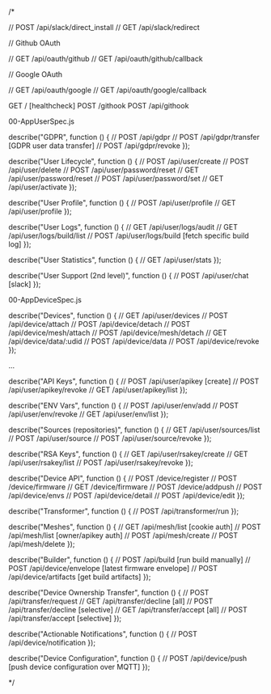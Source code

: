 /*

// POST /api/slack/direct_install
// GET /api/slack/redirect

// Github OAuth

// GET /api/oauth/github
// GET /api/oauth/github/callback

// Google OAuth

// GET /api/oauth/google
// GET /api/oauth/google/callback

GET / [healthcheck]
POST /githook
POST /api/githook





00-AppUserSpec.js

describe("GDPR", function () {
  // POST /api/gdpr
  // POST /api/gdpr/transfer [GDPR user data transfer]
  // POST /api/gdpr/revoke
});

describe("User Lifecycle", function () {
  // POST /api/user/create
  // POST /api/user/delete
  // POST /api/user/password/reset
  // GET /api/user/password/reset
  // POST /api/user/password/set
  // GET /api/user/activate
});

describe("User Profile", function () {
  // POST /api/user/profile
  // GET /api/user/profile
});

describe("User Logs", function () {
  // GET /api/user/logs/audit
  // GET /api/user/logs/build/list
  // POST /api/user/logs/build [fetch specific build log]
});

describe("User Statistics", function () {
  // GET /api/user/stats
});

describe("User Support (2nd level)", function () {
  // POST /api/user/chat [slack]
});

00-AppDeviceSpec.js

describe("Devices", function () {
  // GET /api/user/devices
  // POST /api/device/attach
  // POST /api/device/detach
  // POST /api/device/mesh/attach
  // POST /api/device/mesh/detach
  // GET /api/device/data/:udid
  // POST /api/device/data
  // POST /api/device/revoke
});

...

describe("API Keys", function () {
  // POST /api/user/apikey [create]
  // POST /api/user/apikey/revoke
  // GET /api/user/apikey/list
});

describe("ENV Vars", function () {
  // POST /api/user/env/add
  // POST /api/user/env/revoke
  // GET /api/user/env/list
});

describe("Sources (repositories)", function () {
  // GET /api/user/sources/list
  // POST /api/user/source
  // POST /api/user/source/revoke
});

describe("RSA Keys", function () {
  // GET /api/user/rsakey/create
  // GET /api/user/rsakey/list
  // POST /api/user/rsakey/revoke
});

describe("Device API", function () {
  // POST /device/register
  // POST /device/firmware
  // GET /device/firmware
  // POST /device/addpush
  // POST /api/device/envs
  // POST /api/device/detail
  // POST /api/device/edit
});

describe("Transformer", function () {
  // POST /api/transformer/run
});

describe("Meshes", function () {
  // GET /api/mesh/list [cookie auth]
  // POST /api/mesh/list [owner/apikey auth]
  // POST /api/mesh/create
  // POST /api/mesh/delete
});

describe("Builder", function () {
  // POST /api/build [run build manually]
  // POST /api/device/envelope [latest firmware envelope]
  // POST /api/device/artifacts [get build artifacts]
});

describe("Device Ownership Transfer", function () {
  // POST /api/transfer/request
  // GET /api/transfer/decline [all]
  // POST /api/transfer/decline [selective]
  // GET /api/transfer/accept [all]
  // POST /api/transfer/accept [selective]
});

describe("Actionable Notifications", function () {
  // POST /api/device/notification
});

describe("Device Configuration", function () {
  // POST /api/device/push [push device configuration over MQTT]
});

*/